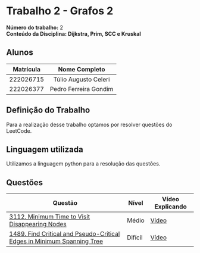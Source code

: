 # Trabalho 2 - Grafos 2

**Número do trabalho:** 2 <br>
**Conteúdo da Disciplina: Dijkstra, Prim, SCC e Kruskal**

## Alunos

| Matrícula |        Nome Completo       |
|:---------:|:-------------:|
| 222026715 | Túlio Augusto Celeri |
| 222026377 | Pedro Ferreira Gondim  |

## Definição do Trabalho

Para a realização desse trabalho optamos por resolver questões do LeetCode.

## Linguagem utilizada

Utilizamos a linguagem python para a resolução das questões.

## Questões

| Questão | Nível  | Vídeo Explicando |
|---------|--------|------------------|
| [3112. Minimum Time to Visit Disappearing Nodes](Grafos2/medias/Q1/q1.md) | Médio | [Vídeo](https://unbbr-my.sharepoint.com/:v:/g/personal/222026715_aluno_unb_br/EWfA2N-0MpRLmlD4INDG17ABK7puem6-lIc53Bcj-o4YkA?nav=eyJyZWZlcnJhbEluZm8iOnsicmVmZXJyYWxBcHAiOiJPbmVEcml2ZUZvckJ1c2luZXNzIiwicmVmZXJyYWxBcHBQbGF0Zm9ybSI6IldlYiIsInJlZmVycmFsTW9kZSI6InZpZXciLCJyZWZlcnJhbFZpZXciOiJNeUZpbGVzTGlua0NvcHkifX0&e=HQqzaf) |
| [1489. Find Critical and Pseudo-Critical Edges in Minimum Spanning Tree](Grafos2/dificeis/Q1/q1.md) | Difícil | [Vídeo](https://unbbr-my.sharepoint.com/:v:/g/personal/222026715_aluno_unb_br/Ea9-guDU719KuXG9HMDLXgMBkSnPyCUDWekHoCX5eYl22w?nav=eyJyZWZlcnJhbEluZm8iOnsicmVmZXJyYWxBcHAiOiJPbmVEcml2ZUZvckJ1c2luZXNzIiwicmVmZXJyYWxBcHBQbGF0Zm9ybSI6IldlYiIsInJlZmVycmFsTW9kZSI6InZpZXciLCJyZWZlcnJhbFZpZXciOiJNeUZpbGVzTGlua0NvcHkifX0&e=1W3aM3) |
